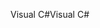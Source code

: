 <span data-ttu-id="be0d5-101">Visual C#</span><span class="sxs-lookup"><span data-stu-id="be0d5-101">Visual C#</span></span>